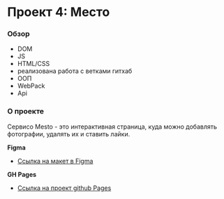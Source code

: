 # Проект 4: Место

### Обзор

* DOM 
* JS
* HTML/CSS
* реализована работа с ветками гитхаб
* ООП
* WebPack
* Api

### О проекте

Сервисо Mesto - это интерактивная страница, куда можно добавлять фотографии, удалять их и ставить лайки.

**Figma**

* [Ссылка на макет в Figma](https://www.figma.com/file/StZjf8HnoeLdiXS7dYrLAh/JavaScript.-Sprint-4)

**GH Pages**

* [Сcылка на проект github Pages](https://shinebebi.github.io/mesto/)
